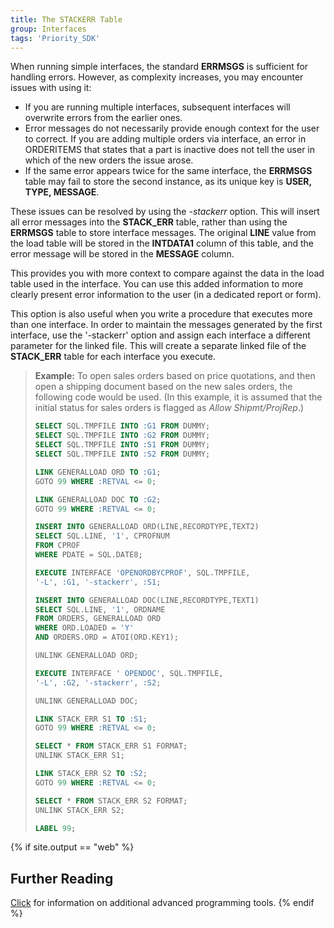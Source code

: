```yaml
---
title: The STACKERR Table
group: Interfaces
tags: 'Priority_SDK'
---
```


When running simple interfaces, the standard **ERRMSGS** is sufficient for handling errors. However, as complexity increases, you may encounter issues with using it:

- If you are running multiple interfaces, subsequent interfaces will overwrite errors from the earlier ones.
- Error messages do not necessarily provide enough context for the user to correct. If you are adding multiple orders via interface, an error in ORDERITEMS that states that a part is inactive does not tell the user in which of the new orders the issue arose.
- If the same error appears twice for the same interface, the **ERRMSGS** table may fail to store the second instance, as its unique key is **USER, TYPE, MESSAGE**.

These issues can be resolved by using the *-stackerr* option. This will insert all error messages into the **STACK_ERR** table, rather than using the **ERRMSGS** table to store interface messages. The original
**LINE** value from the load table will be stored in the **INTDATA1** column of this table, and the error message will be stored in the **MESSAGE** column.

This provides you with more context to compare against the data in the load table used in the interface. You can use this added information to more clearly present error information to the user (in a dedicated report or form).

This option is also useful when you write a procedure that executes more than one interface. In order to
maintain the messages generated by the first interface, use the \'-stackerr\' option and assign each interface a different parameter for the linked file. This will create a separate linked file of the
**STACK_ERR** table for each interface you execute.

> **Example:** To open sales orders based on price quotations, and then
> open a shipping document based on the new sales orders, the following
> code would be used. (In this example, it is assumed that the initial
> status for sales orders is flagged as *Allow Shipmt/ProjRep*.)
>
> ```sql
> SELECT SQL.TMPFILE INTO :G1 FROM DUMMY;
> SELECT SQL.TMPFILE INTO :G2 FROM DUMMY;
> SELECT SQL.TMPFILE INTO :S1 FROM DUMMY;
> SELECT SQL.TMPFILE INTO :S2 FROM DUMMY;
>
> LINK GENERALLOAD ORD TO :G1;
> GOTO 99 WHERE :RETVAL <= 0;
>
> LINK GENERALLOAD DOC TO :G2;
> GOTO 99 WHERE :RETVAL <= 0;
>
> INSERT INTO GENERALLOAD ORD(LINE,RECORDTYPE,TEXT2)
> SELECT SQL.LINE, '1', CPROFNUM 
> FROM CPROF 
> WHERE PDATE = SQL.DATE8;
>
> EXECUTE INTERFACE 'OPENORDBYCPROF', SQL.TMPFILE, 
> '-L', :G1, '-stackerr', :S1;
>
> INSERT INTO GENERALLOAD DOC(LINE,RECORDTYPE,TEXT1)
> SELECT SQL.LINE, '1', ORDNAME
> FROM ORDERS, GENERALLOAD ORD
> WHERE ORD.LOADED = 'Y'
> AND ORDERS.ORD = ATOI(ORD.KEY1);
>
> UNLINK GENERALLOAD ORD;
>
> EXECUTE INTERFACE ' OPENDOC', SQL.TMPFILE, 
> '-L', :G2, '-stackerr', :S2;
>
> UNLINK GENERALLOAD DOC;
>
> LINK STACK_ERR S1 TO :S1;
> GOTO 99 WHERE :RETVAL <= 0;
>
> SELECT * FROM STACK_ERR S1 FORMAT;
> UNLINK STACK_ERR S1;
>
> LINK STACK_ERR S2 TO :S2;
> GOTO 99 WHERE :RETVAL <= 0;
>
> SELECT * FROM STACK_ERR S2 FORMAT;
> UNLINK STACK_ERR S2;
>
> LABEL 99;
> ```

{% if site.output == "web" %}
## Further Reading 

[Click](Advanced-Programming-Tools ) for information on
additional advanced programming tools.
{% endif %}